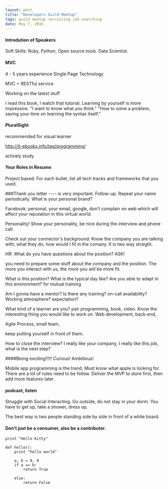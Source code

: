 ```yaml
---
layout: post
title: "Developers Guild Meetup"
tags: guild meetup recruiting job-searching
date: May 7, 2015
---
```

#### Introdution of Speakers

Soft Skills: Ruby, Python, Open source tools. Data Scientist. 

#### MVC
4 - 5 years experience
Single Page Technology

MVC + RESTful service

Working on the latest stuff

I read this book, I watch that tutorial. Learning by yourself is more impressive.
"I want to know what you think."
"How to solve a problem, saving your time on learning the syntax itself."

#### PluralSight
recommended for visual learner

http://it-ebooks.info/tag/programming/

actively study


#### Your Roles in Resume
Project based:
For each bullet, list all tech tracks and frameworks that you used.

###Thank you letter ---- is very important. Follow-up. Repeat your name periodically.
What is your personal brand?

Facebook: personal, your email, google, don't complain on web which will affect your reputation in this virtual world.

Personality! Show your personality, be nice during the interview and phone call.

Check out your connector's background. Know the company you are talking with, what they do, how would I fit in the comany.
It is two way straight. 

HR: What do you have questions about the position? ASK!

you need to prepare some stuff about the company and the position. The more you interact with us, the more you will be more fit.

What is this position? What is the typical day like? Are you able to adapt in this environment? for mutual training

Am I gonna have a mentor? Is there any training? on-call availability? Working atmosphere? expectation? 

What kind of a learner are you? pair programming, book, video. Know the interesting thing you would like to work on.
Web development, back-end, 

Agile Process, small team,

keep putting yourself in front of them.

How to close the interview? I really like your company, I really like this job, what is the next step? 

####Being exciting!!!!! Curious! Ambitious!

Mobile app programming is the trend. Must know what apple is looking for. There are a lot of rules need to be follow.
Deliver the MVP to store first, then add more features later.

#### podcast, listen

Struggle with Social Interacting. Go outside, do not stay in your dorm. You have to get up, take a shower, dress up.

The best way is two people standing side by side in front of a white board. 

#### Don't just be a consumer, also be a contributor.

`print "Hello Kitty"`

	def hello():
		print "hello world"
		
		a, b = 0, 0
		if a == b:
			return True
		
		else:
			return False